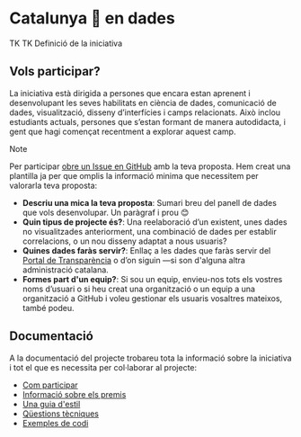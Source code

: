 # Catalunya 👀 en dades

TK TK Definició de la iniciativa

## Vols participar?
La iniciativa està dirigida a persones que encara estan aprenent i desenvolupant les seves habilitats en ciència de dades, comunicació de dades, visualització, disseny d’interfícies i camps relacionats. Això inclou estudiants actuals, persones que s’estan formant de manera autodidacta, i gent que hagi començat recentment a explorar aquest camp.

> [!NOTE]  
> Per participar [obre un Issue en GitHub](https://github.com/fndvit/catalunya-en-dades/issues) amb la teva proposta. Hem creat una plantilla ja per que omplis la informació minima que necessitem per valorarla teva proposta:
> 
> - **Descriu una mica la teva proposta**: Sumari breu del panell de dades que vols desenvolupar. Un paràgraf i prou 😊
> - **Quin tipus de projecte és?**: Una reelaboració d’un existent, unes dades no visualitzades anteriorment, una combinació de dades per establir correlacions, o un nou disseny adaptat a nous usuaris? 
> - **Quines dades faràs servir?**: Enllaç a les dades que faràs servir del [Portal de Transparència](https://analisi.transparenciacatalunya.cat/browse?limitTo=datasets) o d’on siguin —si son d'alguna altra administració catalana.
> - **Formes part d'un equip?**: Si sou un equip, envieu-nos tots els vostres noms d’usuari o si heu creat una organització o un equip a una organització a GitHub i voleu gestionar els usuaris vosaltres mateixos, també podeu.

## Documentació
A la documentació del projecte trobareu tota la informació sobre la iniciativa i tot el que es necessita per col·laborar al projecte:
- [Com participar](https://catalunya-en-dades.vercel.app/pages/participa.html)
- [Informació sobre els premis](https://catalunya-en-dades.vercel.app/pages/participa.html#premis)
- [Una guia d'estil](https://catalunya-en-dades.vercel.app/pages/guia.html)
- [Qüestions tècniques](https://catalunya-en-dades.vercel.app/pages/preguntes-tecniques.html)
- [Exemples de codi](https://catalunya-en-dades.vercel.app/pages/preguntes-tecniques.html#gr%C3%A0fics-amb-plot)